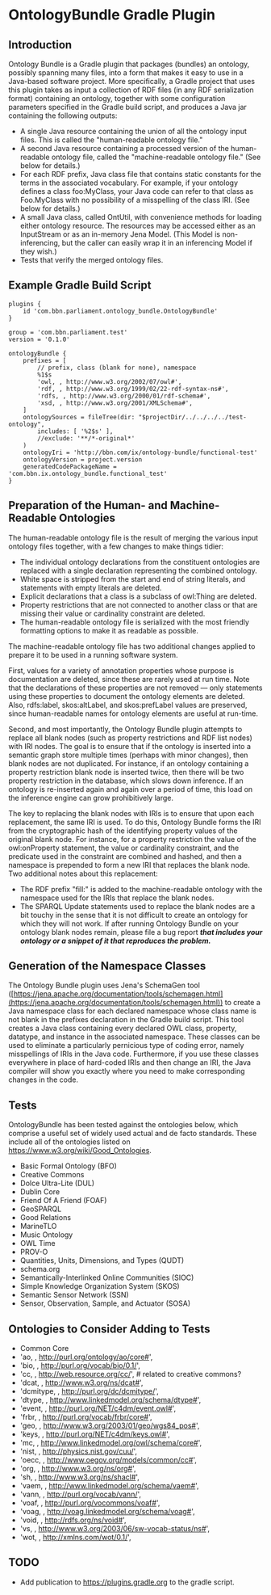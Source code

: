# OntologyBundle Gradle Plugin

## Introduction

Ontology Bundle is a Gradle plugin that packages (bundles) an ontology,
possibly spanning many files, into a form that makes it easy to use in a
Java-based software project. More specifically, a Gradle project that uses
this plugin takes as input a collection of RDF files (in any RDF
serialization format) containing an ontology, together with some
configuration parameters specified in the Gradle build script, and produces a
Java jar containing the following outputs:

- A single Java resource containing the union of all the ontology input
files. This is called the "human-readable ontology file."
- A second Java resource containing a processed version of the
human-readable ontology file, called the "machine-readable ontology file."
(See below for details.)
- For each RDF prefix, Java class file that contains static constants for
the terms in the associated vocabulary. For example, if your ontology defines
a class foo:MyClass, your Java code can refer to that class as Foo.MyClass
with no possibility of a misspelling of the class IRI. (See below for
details.)
- A small Java class, called OntUtil, with convenience methods for loading
either ontology resource. The resources may be accessed either as an
InputStream or as an in-memory Jena Model. (This Model is non-inferencing,
but the caller can easily wrap it in an inferencing Model if they wish.)
- Tests that verify the merged ontology files.

## Example Gradle Build Script

```
plugins {
	id 'com.bbn.parliament.ontology_bundle.OntologyBundle'
}

group = 'com.bbn.parliament.test'
version = '0.1.0'

ontologyBundle {
	prefixes = [
		// prefix, class (blank for none), namespace
		%1$s
		'owl, , http://www.w3.org/2002/07/owl#',
		'rdf, , http://www.w3.org/1999/02/22-rdf-syntax-ns#',
		'rdfs, , http://www.w3.org/2000/01/rdf-schema#',
		'xsd, , http://www.w3.org/2001/XMLSchema#',
	]
	ontologySources = fileTree(dir: "$projectDir/../../../../test-ontology",
		includes: [ '%2$s' ],
		//exclude: '**/*-original*'
	)
	ontologyIri = 'http://bbn.com/ix/ontology-bundle/functional-test'
	ontologyVersion = project.version
	generatedCodePackageName = 'com.bbn.ix.ontology_bundle.functional_test'
}
```

## Preparation of the Human- and Machine-Readable Ontologies

The human-readable ontology file is the result of merging the various input
ontology files together, with a few changes to make things tidier:

- The individual ontology declarations from the constituent ontologies are
replaced with a single declaration representing the combined ontology.
- White space is stripped from the start and end of string literals, and
statements with empty literals are deleted.
- Explicit declarations that a class is a subclass of owl:Thing are
deleted.
- Property restrictions that are not connected to another class or that are
missing their value or cardinality constraint are deleted.
- The human-readable ontology file is serialized with the most friendly
formatting options to make it as readable as possible.

The machine-readable ontology file has two additional changes applied to
prepare it to be used in a running software system.

First, values for a variety of annotation properties whose purpose is
documentation are deleted, since these are rarely used at run time. Note that
the declarations of these properties are not removed — only statements using
these properties to document the ontology elements are deleted. Also,
rdfs:label, skos:altLabel, and skos:prefLabel values are preserved, since
human-readable names for ontology elements are useful at run-time.

Second, and most importantly, the Ontology Bundle plugin attempts to replace
all blank nodes (such as property restrictions and RDF list nodes) with IRI
nodes. The goal is to ensure that if the ontology is inserted into a semantic
graph store multiple times (perhaps with minor changes), then blank nodes are
not duplicated. For instance, if an ontology containing a property
restriction blank node is inserted twice, then there will be two property
restriction in the database, which slows down inference. If an ontology is
re-inserted again and again over a period of time, this load on the inference
engine can grow prohibitively large.

The key to replacing the blank nodes with IRIs is to ensure that upon each
replacement, the same IRI is used. To do this, Ontology Bundle forms the IRI
from the cryptographic hash of the identifying property values of the
original blank node. For instance, for a property restriction the value of
the owl:onProperty statement, the value or cardinality constraint, and the
predicate used in the constraint are combined and hashed, and then a
namespace is prepended to form a new IRI that replaces the blank node. Two
additional notes about this replacement:

- The RDF prefix "fill:" is added to the machine-readable ontology with the
namespace used for the IRIs that replace the blank nodes.
- The SPARQL Update statements used to replace the blank nodes are a bit
touchy in the sense that it is not difficult to create an ontology for which
they will not work. If after running Ontology Bundle on your ontology blank
nodes remain, please file a bug report ***that includes your ontology or a
snippet of it that reproduces the problem.***

## Generation of the Namespace Classes

The Ontology Bundle plugin uses Jena's SchemaGen tool
([https://jena.apache.org/documentation/tools/schemagen.html](https://jena.apache.org/documentation/tools/schemagen.html))
to create a Java namespace class for each declared namespace whose class name
is not blank in the prefixes declaration in the Gradle build script. This tool
creates a Java class containing every declared OWL class, property, datatype,
and instance in the associated namespace. These classes can be used to
eliminate a particularly pernicious type of coding error, namely misspellings
of IRIs in the Java code. Furthermore, if you use these classes everywhere in
place of hard-coded IRIs and then change an IRI, the Java compiler will show
you exactly where you need to make corresponding changes in the code.

## Tests

OntologyBundle has been tested against the ontologies below, which comprise a useful set
of widely used actual and de facto standards. These include all of the ontologies listed
on https://www.w3.org/wiki/Good_Ontologies.

- Basic Formal Ontology (BFO)
- Creative Commons
- Dolce Ultra-Lite (DUL)
- Dublin Core
- Friend Of A Friend (FOAF)
- GeoSPARQL
- Good Relations
- MarineTLO
- Music Ontology
- OWL Time
- PROV-O
- Quantities, Units, Dimensions, and Types (QUDT)
- schema.org
- Semantically-Interlinked Online Communities (SIOC)
- Simple Knowledge Organization System (SKOS)
- Semantic Sensor Network (SSN)
- Sensor, Observation, Sample, and Actuator (SOSA)

## Ontologies to Consider Adding to Tests

- Common Core
- 'ao, , http://purl.org/ontology/ao/core#',
- 'bio, , http://purl.org/vocab/bio/0.1/',
- 'cc, , http://web.resource.org/cc/',	# related to creative commons?
- 'dcat, , http://www.w3.org/ns/dcat#',
- 'dcmitype, , http://purl.org/dc/dcmitype/',
- 'dtype, , http://www.linkedmodel.org/schema/dtype#',
- 'event, , http://purl.org/NET/c4dm/event.owl#',
- 'frbr, , http://purl.org/vocab/frbr/core#',
- 'geo, , http://www.w3.org/2003/01/geo/wgs84_pos#',
- 'keys, , http://purl.org/NET/c4dm/keys.owl#',
- 'mc, , http://www.linkedmodel.org/owl/schema/core#',
- 'nist, , http://physics.nist.gov/cuu/',
- 'oecc, , http://www.oegov.org/models/common/cc#',
- 'org, , http://www.w3.org/ns/org#',
- 'sh, , http://www.w3.org/ns/shacl#',
- 'vaem, , http://www.linkedmodel.org/schema/vaem#',
- 'vann, , http://purl.org/vocab/vann/',
- 'voaf, , http://purl.org/vocommons/voaf#',
- 'voag, , http://voag.linkedmodel.org/schema/voag#',
- 'void, , http://rdfs.org/ns/void#',
- 'vs, , http://www.w3.org/2003/06/sw-vocab-status/ns#',
- 'wot, , http://xmlns.com/wot/0.1/',

## TODO

- Add publication to https://plugins.gradle.org to the gradle script.
